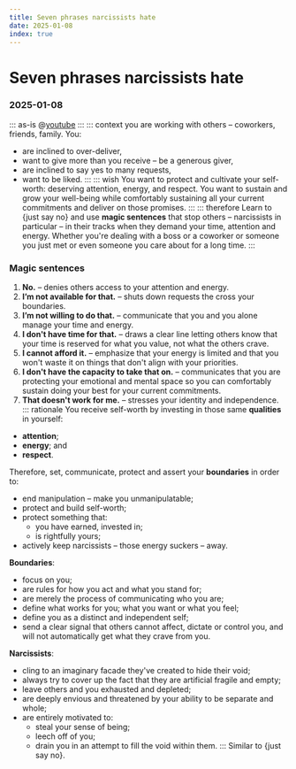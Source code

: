 ```yaml
---
title: Seven phrases narcissists hate
date: 2025-01-08
index: true
---
```

# Seven phrases narcissists hate
### 2025-01-08

::: as-is
@[youtube](2Lyf6IbLwcY)
:::
::: context
you are working with others – coworkers, friends, family. You:
- are inclined to over-deliver,
- want to give more than you receive – be a generous giver,
- are inclined to say yes to many requests,
- want to be liked.
:::
::: wish
You want to protect and cultivate your self-worth: deserving attention, energy, and respect. You want to sustain and grow your well-being while comfortably sustaining all your current commitments and deliver on those promises.
:::
::: therefore
Learn to {just say no} and use **magic sentences** that stop others – narcissists in particular – in their tracks when they demand your time, attention and energy. Whether you're dealing with a boss or a coworker or someone you just met or even someone you care about for a long time.
:::
### Magic sentences
1. **No.** – denies others access to your attention and energy.
2. **I’m not available for that.** – shuts down requests the cross your boundaries.
3. **I’m not willing to do that.** – communicate that you and you alone manage your time and energy.
4. **I don't have time for that.** –  draws a clear line letting others know that your time is reserved for what you value, not what the others crave.
5. **I cannot afford it.** – emphasize that your energy is limited and that you won't waste it on things that don't align with your priorities.
6. **I don't have the capacity to take that on.** – communicates that you are protecting your emotional and mental space so you can comfortably sustain doing your best for your current commitments.
7. **That doesn't work for me.** – stresses your identity and independence.
::: rationale
You receive self-worth by investing in those same **qualities** in yourself:
* **attention**;
* **energy**; and
* **respect**.

Therefore, set, communicate, protect and assert your **boundaries** in order to:
* end manipulation – make you unmanipulatable;
* protect and build self-worth;
* protect something that:
  * you have earned, invested in;
  * is rightfully yours;
* actively keep narcissists – those energy suckers – away.

**Boundaries**:
* focus on you;
* are rules for how you act and what you stand for;
* are merely the process of communicating who you are;
* define what works for you; what you want or what you feel;
* define you as a distinct and independent self;
* send a clear signal that others cannot affect, dictate or control you, and will not automatically get what they crave from you.

**Narcissists**:
* cling to an imaginary facade they've created to hide their void;
* always try to cover up the fact that they are artificial fragile and empty;
* leave others and you exhausted and depleted;
* are deeply envious and threatened by your ability to be separate and whole;
* are entirely motivated to:
  * steal your sense of being;
  * leech off of you;
  * drain you in an attempt to fill the void within them.
:::
Similar to {just say no}.